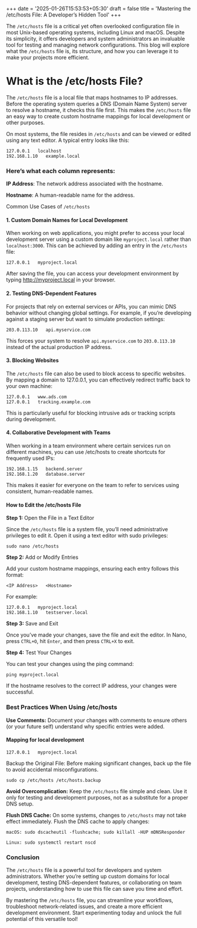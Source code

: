 +++
date = '2025-01-26T15:53:53+05:30'
draft = false
title = 'Mastering the /etc/hosts File: A Developer’s Hidden Tool'
+++

The `/etc/hosts` file is a critical yet often overlooked configuration file in most Unix-based operating systems, including Linux and macOS. Despite its simplicity, it offers developers and system administrators an invaluable tool for testing and managing network configurations. This blog will explore what the `/etc/hosts` file is, its structure, and how you can leverage it to make your projects more efficient.

# What is the /etc/hosts File?

The `/etc/hosts` file is a local file that maps hostnames to IP addresses. Before the operating system queries a DNS (Domain Name System) server to resolve a hostname, it checks this file first. This makes the `/etc/hosts` file an easy way to create custom hostname mappings for local development or other purposes.

On most systems, the file resides in `/etc/hosts` and can be viewed or edited using any text editor. A typical entry looks like this:

```
127.0.0.1   localhost
192.168.1.10   example.local
```

### Here’s what each column represents:

**IP Address**: The network address associated with the hostname.

**Hostname**: A human-readable name for the address.

Common Use Cases of `/etc/hosts`

#### 1. Custom Domain Names for Local Development

When working on web applications, you might prefer to access your local development server using a custom domain like `myproject.local` rather than `localhost:3000`. This can be achieved by adding an entry in the `/etc/hosts` file:

```
127.0.0.1   myproject.local
```

After saving the file, you can access your development environment by typing http://myproject.local in your browser.

#### 2. Testing DNS-Dependent Features

For projects that rely on external services or APIs, you can mimic DNS behavior without changing global settings. For example, if you’re developing against a staging server but want to simulate production settings:

```
203.0.113.10   api.myservice.com
```

This forces your system to resolve `api.myservice.com` to `203.0.113.10` instead of the actual production IP address.

#### 3. Blocking Websites

The `/etc/hosts` file can also be used to block access to specific websites. By mapping a domain to 127.0.0.1, you can effectively redirect traffic back to your own machine:

```
127.0.0.1   www.ads.com
127.0.0.1   tracking.example.com
```

This is particularly useful for blocking intrusive ads or tracking scripts during development.

#### 4. Collaborative Development with Teams

When working in a team environment where certain services run on different machines, you can use /etc/hosts to create shortcuts for frequently used IPs:

```
192.168.1.15   backend.server
192.168.1.20   database.server
```

This makes it easier for everyone on the team to refer to services using consistent, human-readable names.

#### How to Edit the /etc/hosts File

**Step 1:** Open the File in a Text Editor

Since the `/etc/hosts` file is a system file, you’ll need administrative privileges to edit it. Open it using a text editor with sudo privileges:

```
sudo nano /etc/hosts
```

**Step 2:** Add or Modify Entries

Add your custom hostname mappings, ensuring each entry follows this format:
```
<IP Address>   <Hostname>
```
For example:
```
127.0.0.1   myproject.local
192.168.1.10   testserver.local
```
**Step 3:** Save and Exit

Once you’ve made your changes, save the file and exit the editor. In Nano, press `CTRL+O`, hit `Enter`, and then press `CTRL+X` to exit.

**Step 4:** Test Your Changes

You can test your changes using the ping command:
```
ping myproject.local
```
If the hostname resolves to the correct IP address, your changes were successful.

### Best Practices When Using /etc/hosts

**Use Comments:** Document your changes with comments to ensure others (or your future self) understand why specific entries were added.

#### Mapping for local development
```
127.0.0.1   myproject.local
```
Backup the Original File: Before making significant changes, back up the file to avoid accidental misconfigurations.
```
sudo cp /etc/hosts /etc/hosts.backup
```
**Avoid Overcomplication:** Keep the `/etc/hosts` file simple and clean. Use it only for testing and development purposes, not as a substitute for a proper DNS setup.

**Flush DNS Cache:** On some systems, changes to `/etc/hosts` may not take effect immediately. Flush the DNS cache to apply changes:

```
macOS: sudo dscacheutil -flushcache; sudo killall -HUP mDNSResponder

Linux: sudo systemctl restart nscd
```

### Conclusion

The `/etc/hosts` file is a powerful tool for developers and system administrators. Whether you’re setting up custom domains for local development, testing DNS-dependent features, or collaborating on team projects, understanding how to use this file can save you time and effort.

By mastering the `/etc/hosts` file, you can streamline your workflows, troubleshoot network-related issues, and create a more efficient development environment. Start experimenting today and unlock the full potential of this versatile tool!